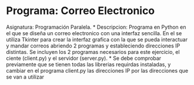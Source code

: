 # Programa: Correo Electronico
Asignatura: Programación Paralela. * Descripcion: Programa en Python en el que se diseña un correo electronico con una interfaz sencilla. En el se utiliza Tkinter para crear la interfaz grafica con la que se pueda interactuar y mandar correos abriendo 2 programas y estableciendo direcciones IP distintas. Se incluyen los 2 programas necesarios para este ejercicio, el ciente (client.py) y el servidor (server.py). * Se debe comprobar previamente que se tienen todas las librerias requirdas instaladas, y cambiar en el programa client.py las direcciones IP por las direcciones que se van a utilizar
